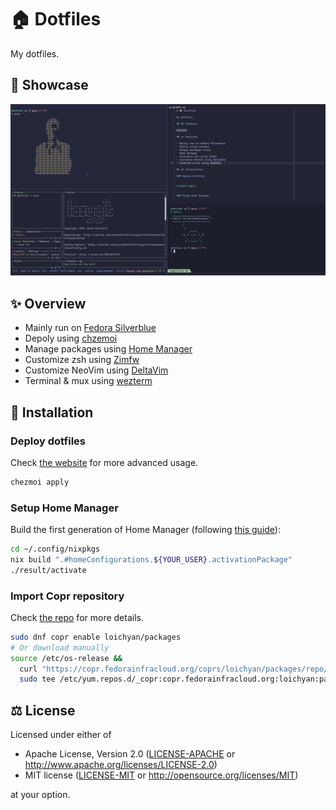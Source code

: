 # 🏠 Dotfiles

My dotfiles.

## 📸 Showcase

![wezterm](assets/wezterm.png)

## ✨ Overview

- Mainly run on [Fedora Silverblue](https://silverblue.fedoraproject.org/)
- Depoly using [chzemoi](https://github.com/twpayne/chezmoi)
- Manage packages using
  [Home Manager](https://github.com/nix-community/home-manager)
- Customize zsh using [Zimfw](https://zimfw.sh/)
- Customize NeoVim using [DeltaVim](https://github.com/loichyan/DeltaVim)
- Terminal & mux using [wezterm](https://wezfurlong.org/wezterm)

## 🚀 Installation

### Deploy dotfiles

Check [the website](https://www.chezmoi.io/) for more advanced usage.

```sh
chezmoi apply
```

### Setup Home Manager

Build the first generation of Home Manager (following
[this guide](https://rycee.gitlab.io/home-manager/index.html#ch-nix-flakes)):

```sh
cd ~/.config/nixpkgs
nix build ".#homeConfigurations.${YOUR_USER}.activationPackage"
./result/activate
```

### Import Copr repository

Check [the repo](https://github.com/loichyan/rpms) for more details.

```sh
sudo dnf copr enable loichyan/packages
# Or download manually
source /etc/os-release &&
  curl "https://copr.fedorainfracloud.org/coprs/loichyan/packages/repo/$ID-$VERSION_ID/dnf.repo" |
  sudo tee /etc/yum.repos.d/_copr:copr.fedorainfracloud.org:loichyan:packages.repo

```

## ⚖️ License

Licensed under either of

- Apache License, Version 2.0 ([LICENSE-APACHE](LICENSE-APACHE) or
  <http://www.apache.org/licenses/LICENSE-2.0>)
- MIT license ([LICENSE-MIT](LICENSE-MIT) or
  <http://opensource.org/licenses/MIT>)

at your option.
